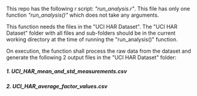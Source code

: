 
This repo has the following r script: *"run_analysis.r"*. This file has only one function *"run_analysis()"* which does not take any arguments.

This function needs the files in the "UCI HAR Dataset". The "UCI HAR Dataset" folder with all files and sub-folders should be in the current working directory at the time of running the "run_analysis()" function.

On execution, the function shall process the raw data from the dataset and generate the following 2 output files in the "UCI HAR Dataset" folder:
##### 1. UCI_HAR_mean_and_std_measurements.csv
##### 2. UCI_HAR_average_factor_values.csv